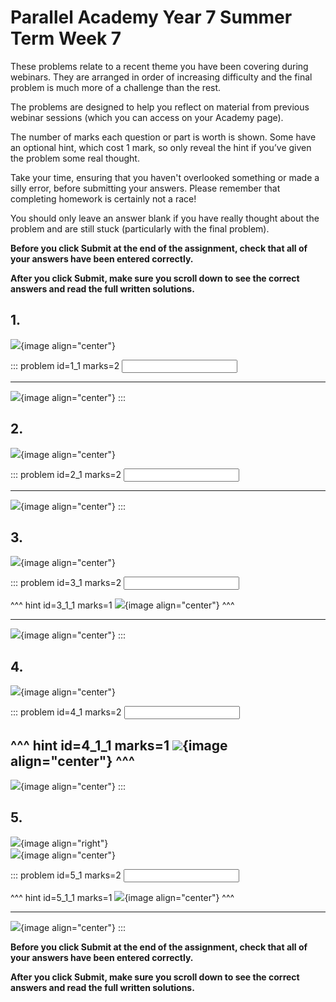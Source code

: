 # Parallel Academy Year 7 Summer Term Week 7

These problems relate to a recent theme you have been covering during webinars. They are arranged in order of increasing difficulty and the final problem is much more of a challenge than the rest.  

The problems are designed to help you reflect on material from previous webinar sessions (which you can access on your Academy page).  

The number of marks each question or part is worth is shown. Some have an optional hint, which cost 1 mark, so only reveal the hint if you’ve given the problem some real thought.   

Take your time, ensuring that you haven't overlooked something or made a silly error, before submitting your answers. Please remember that completing homework is certainly not a race!  

You should only leave an answer blank if you have really thought about the problem and are still stuck (particularly with the final problem).  

**Before you click Submit at the end of the assignment, check that all of your answers have been entered correctly.** 
  
**After you click Submit, make sure you scroll down to see the correct answers and read the full written solutions.** 

## 1.	
![](/resources/webinar-7sum-week-8/q1.png){image align="center"}  

::: problem id=1_1 marks=2
<input type="number" solution="216"/>  

---

![](/resources/webinar-7sum-week-8/s1.png){image align="center"}
:::  


## 2.
![](/resources/webinar-7sum-week-8/q2.png){image align="center"}  

::: problem id=2_1 marks=2
<input type="number" solution="5"/>  

---

![](/resources/webinar-7sum-week-8/s2.png){image align="center"}
:::  


## 3.
![](/resources/webinar-7sum-week-8/q3.png){image align="center"}  

::: problem id=3_1 marks=2
<input type="number" solution="4"/>  

^^^ hint id=3_1_1 marks=1
![](/resources/webinar-7sum-week-8/h3.png){image align="center"} 
^^^ 

---

![](/resources/webinar-7sum-week-8/s3.png){image align="center"}
:::  


## 4.
![](/resources/webinar-7sum-week-8/q4.png){image align="center"}  

::: problem id=4_1 marks=2
<input type="number" solution="6"/>  

^^^ hint id=4_1_1 marks=1
![](/resources/webinar-7sum-week-8/h4.png){image align="center"} 
^^^  
---

![](/resources/webinar-7sum-week-8/s4.png){image align="center"}
:::  


## 5.
![](/resources/academy-4-week-2/4-skull.png){image align="right"}  
![](/resources/webinar-7sum-week-8/q5.png){image align="center"}  

::: problem id=5_1 marks=2
<input type="number" solution="12"/>  

^^^ hint id=5_1_1 marks=1
![](/resources/webinar-7sum-week-8/h5.png){image align="center"} 
^^^  

---

![](/resources/webinar-7sum-week-8/s5.png){image align="center"}
::: 

**Before you click Submit at the end of the assignment, check that all of your answers have been entered correctly.** 
  
**After you click Submit, make sure you scroll down to see the correct answers and read the full written solutions.**  